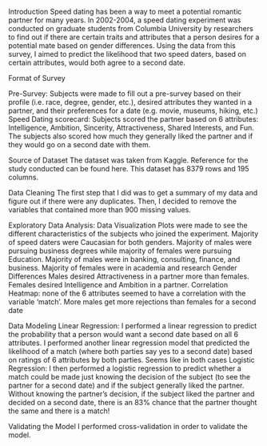 Introduction
	Speed dating has been a way to meet a potential romantic partner for many years. In 2002-2004, a speed dating experiment was conducted on graduate students from Columbia University by researchers to find out if there are certain traits and attributes that a person desires for a potential mate based on gender differences. Using the data from this survey, I aimed to predict the likelihood that two speed daters, based on certain attributes, would both agree to a second date.

Format of Survey

Pre-Survey: Subjects were made to fill out a pre-survey based on their profile (i.e. race, degree, gender, etc.), desired attributes they wanted in a partner, and their preferences for a date (e.g. movie, museums, hiking, etc.)
Speed Dating scorecard: Subjects scored the partner based on 6 attributes: Intelligence, Ambition, Sincerity, Attractiveness, Shared Interests, and Fun. The subjects also scored how much they generally liked the partner and if they would go on a second date with them.

Source of Dataset
	The dataset was taken from Kaggle. Reference for the study conducted can be found here.
This dataset has 8379 rows and 195 columns.

Data Cleaning
	The first step that I did was to get a summary of my data and figure out if there were any duplicates. Then, I decided to remove the variables that contained more than 900 missing values.


Exploratory Data Analysis: Data Visualization
Plots were made to see the different characteristics of the subjects who joined the experiment.
Majority of speed daters were Caucasian for both genders.
Majority of males were pursuing business degrees while majority of females were pursuing Education.
Majority of males were in banking, consulting, finance, and business.
Majority of females were in academia and research
Gender Differences
Males desired Attractiveness in a partner more than females.
Females desired Intelligence and Ambition in a partner.
Correlation Heatmap: none of the 6 attributes seemed to have a correlation with the variable ‘match’.
More males get more rejections than females for a second date


Data Modeling
Linear Regression: I performed a linear regression to predict the probability that a person would want a second date based on all 6 attributes. I performed another linear regression model that predicted the likelihood of a match (where both parties say yes to a second date) based on ratings of 6 attributes by both parties. Seems like in both cases 
Logistic Regression: I then performed a logistic regression to predict whether a match could be made just knowing the decision of the subject (to see the partner for a second date) and if the subject generally liked the partner.
Without knowing the partner’s decision, if the subject liked the partner and decided on a second date, there is an 83% chance that the partner thought the same and there is a match!

Validating the Model
I performed cross-validation in order to validate the model.
